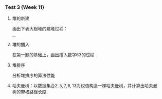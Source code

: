 ### Test 3 (Week 11)


1. 堆的新建

   画出下表大根堆的建堆过程：

    <img src="file:///F:\QQmessages\924705391\Image\C2C\7DAF43FAA806216998EB58EE46889E65.jpg" alt="img" style="zoom: 25%;" />


2. 堆的插入

   在第一题的基础上，画出插入数字63的过程











3. 堆排序

   分析堆排序的算法性能











4. 哈夫曼树：以数据集合${2,5,7,9,13}$为权值构造一棵哈夫曼树，并计算出哈夫曼树的带权路径长度.